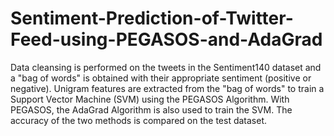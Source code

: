 # Sentiment-Prediction-of-Twitter-Feed-using-PEGASOS-and-AdaGrad
Data cleansing is performed on the tweets in the Sentiment140 dataset and a "bag of words" is obtained with their appropriate sentiment (positive or negative). Unigram features are extracted from the "bag of words" to train a Support Vector Machine (SVM) using the PEGASOS Algorithm. With PEGASOS, the AdaGrad Algorithm is also used to train the SVM. The accuracy of the two methods is compared on the test dataset.
